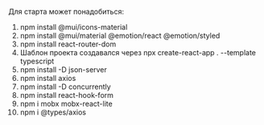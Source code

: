 Для старта может понадобиться:

1. npm install @mui/icons-material
2. npm install @mui/material @emotion/react @emotion/styled
3. npm install react-router-dom
4. Шаблон проекта создавался через npx create-react-app . --template typescript
5. npm install -D json-server
6. npm install axios
7. npm install -D concurrently
8. npm install react-hook-form
9. npm i mobx mobx-react-lite
10. npm i @types/axios